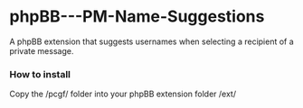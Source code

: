 # phpBB---PM-Name-Suggestions
A phpBB extension that suggests usernames when selecting a recipient of a private message.

### How to install
Copy the /pcgf/ folder into your phpBB extension folder /ext/